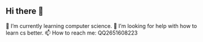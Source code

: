 ## Hi there 👋
🌱 I’m currently learning computer science.
🤔 I’m looking for help with how to learn cs better.
📫 How to reach me: QQ2651608223

